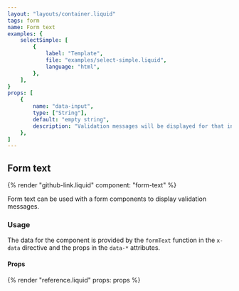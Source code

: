 ```yaml
---
layout: "layouts/container.liquid"
tags: form
name: Form text
examples: {
    selectSimple: [
        {
            label: "Template",
            file: "examples/select-simple.liquid",
            language: "html",
        },
    ],
}
props: [
    {
        name: "data-input",
        type: ["String"],
        default: "empty string",
        description: "Validation messages will be displayed for that input.",
    },
]
---
```

## Form text

{% render "github-link.liquid" component: "form-text" %}

Form text can be used with a form components to display validation messages.

### Usage

The data for the component is provided by the `formText` function in the `x-data` directive and the props in the `data-*` attributes.

#### Props

{% render "reference.liquid" props: props %}
